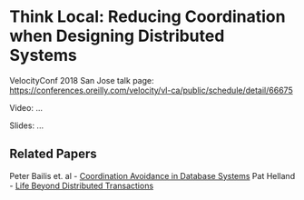 # Think Local: Reducing Coordination when Designing Distributed Systems

VelocityConf 2018 San Jose talk page: https://conferences.oreilly.com/velocity/vl-ca/public/schedule/detail/66675

Video: ...

Slides: ...

## Related Papers

Peter Bailis et. al - [Coordination Avoidance in Database Systems](http://www.vldb.org/pvldb/vol8/p185-bailis.pdf)
Pat Helland - [Life Beyond Distributed Transactions](https://queue.acm.org/detail.cfm?ref=rss&id=3025012)

